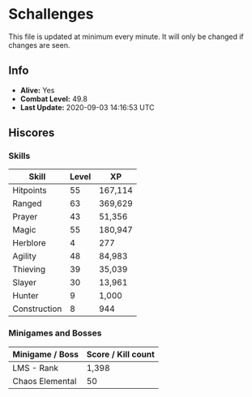 # Schallenges

This file is updated at minimum every minute. It will only be changed if changes are seen.

## Info

 - **Alive:** Yes
 - **Combat Level:** 49.8
 - **Last Update:** 2020-09-03 14:16:53 UTC

## Hiscores

### Skills

| Skill | Level | XP |
|--|--|--|
| Hitpoints | 55 | 167,114 |
| Ranged | 63 | 369,629 |
| Prayer | 43 | 51,356 |
| Magic | 55 | 180,947 |
| Herblore | 4 | 277 |
| Agility | 48 | 84,983 |
| Thieving | 39 | 35,039 |
| Slayer | 30 | 13,961 |
| Hunter | 9 | 1,000 |
| Construction | 8 | 944 |

### Minigames and Bosses

| Minigame / Boss | Score / Kill count |
|--|--|
| LMS - Rank | 1,398 |
| Chaos Elemental | 50 |
